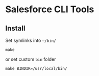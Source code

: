 # Salesforce CLI Tools

## Install

Set symlinks into `~/bin/`

    make

or set custom `bin` folder

    make BINDIR=/usr/local/bin/

